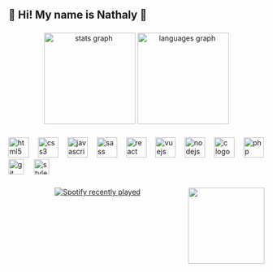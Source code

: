 <h2 align="left">🌼 Hi! My name is Nathaly  🌼</h2>

###

<div align="center">
  <img src="https://github-readme-stats.vercel.app/api?username=metataly&hide_title=false&hide_rank=false&show_icons=true&include_all_commits=true&count_private=true&disable_animations=false&theme=omni&locale=en&hide_border=false" height="180" alt="stats graph"  />
  <img src="https://github-readme-stats.vercel.app/api/top-langs?username=metataly&locale=en&hide_title=false&layout=compact&card_width=320&langs_count=5&theme=omni&hide_border=false" height="180" alt="languages graph"  />
</div>

###

<div align="left">
  <img src="https://cdn.jsdelivr.net/gh/devicons/devicon/icons/html5/html5-original.svg" height="40" alt="html5 logo"  />
  <img width="10" />
  <img src="https://cdn.jsdelivr.net/gh/devicons/devicon/icons/css3/css3-original.svg" height="40" alt="css3 logo"  />
  <img width="10" />
  <img src="https://cdn.jsdelivr.net/gh/devicons/devicon/icons/javascript/javascript-original.svg" height="40" alt="javascript logo"  />
  <img width="10" />
  <img src="https://cdn.jsdelivr.net/gh/devicons/devicon/icons/sass/sass-original.svg" height="40" alt="sass logo"  />
  <img width="10" />
  <img src="https://cdn.jsdelivr.net/gh/devicons/devicon/icons/react/react-original.svg" height="40" alt="react logo"  />
  <img width="10" />
  <img src="https://cdn.jsdelivr.net/gh/devicons/devicon/icons/vuejs/vuejs-original.svg" height="40" alt="vuejs logo"  />
  <img width="10" />
  <img src="https://cdn.jsdelivr.net/gh/devicons/devicon/icons/nodejs/nodejs-original.svg" height="40" alt="nodejs logo"  />
  <img width="10" />
  <img src="https://cdn.jsdelivr.net/gh/devicons/devicon/icons/c/c-original.svg" height="40" alt="c logo"  />
  <img width="10" />
  <img src="https://cdn.jsdelivr.net/gh/devicons/devicon/icons/php/php-original.svg" height="40" alt="php logo"  />
  <img src="https://cdn.jsdelivr.net/gh/devicons/devicon/icons/git/git-original.svg" height="30" alt="git logo"  />
  <img width="12" />
  <img src="https://skillicons.dev/icons?i=styledcomponents" height="30" alt="styledcomponents logo" />
  <img width="12" />
</div>

###

<img align="right" height="150" src="https://i.pinimg.com/originals/ff/d9/b4/ffd9b46366e14141790a80d4922485bf.gif"  />

###

<div align="center">
  <a href="https://open.spotify.com/user/31wp4xhnvlxn4oxjxit2agmwlnfe">
    <img src="https://spotify-recently-played-readme.vercel.app/api?user=31wp4xhnvlxn4oxjxit2agmwlnfe&count=3&unique=true" alt="Spotify recently played"  />
  </a>
</div>

###
